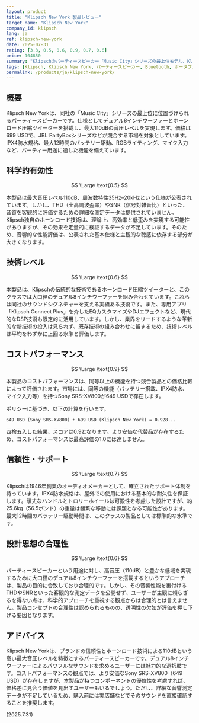 ```yaml
---
layout: product
title: "Klipsch New York 製品レビュー"
target_name: "Klipsch New York"
company_id: klipsch
lang: ja
ref: klipsch-new-york
date: 2025-07-31
rating: [3.3, 0.5, 0.6, 0.9, 0.7, 0.6]
price: 104850
summary: "Klipschのパーティースピーカー「Music City」シリーズの最上位モデル、Klipsch New York。デュアル8インチウーファーを搭載し、最大110dBの出力を実現。価格699 USDのポータブルスピーカーです。"
tags: [Klipsch, Klipsch New York, パーティースピーカー, Bluetooth, ポータブル]
permalink: /products/ja/klipsch-new-york/
---
```


## 概要

Klipsch New Yorkは、同社の「Music City」シリーズの最上位に位置づけられるパーティースピーカーです。仕様としてデュアル8インチウーファーとホーンロード圧縮ツイーターを搭載し、最大110dBの音圧レベルを実現します。価格は699 USDで、JBL PartyBoxシリーズなどが競合する市場を対象としています。IPX4防水規格、最大12時間のバッテリー駆動、RGBライティング、マイク入力など、パーティー用途に適した機能を備えています。

## 科学的有効性

$$ \Large \text{0.5} $$

本製品は最大音圧レベル110dB、周波数特性35Hz–20kHzという仕様が公表されています。しかし、THD（全高調波歪率）やSNR（信号対雑音比）といった、音質を客観的に評価するための詳細な測定データは提供されていません。Klipsch独自のホーンロード技術は、理論上、高効率と低歪みを実現する可能性がありますが、その効果を定量的に検証するデータが不足しています。そのため、音響的な性能評価は、公表された基本仕様と主観的な聴感に依存する部分が大きくなります。

## 技術レベル

$$ \Large \text{0.6} $$

本製品は、Klipschの伝統的な技術であるホーンロード圧縮ツイーターと、このクラスでは大口径のデュアル8インチウーファーを組み合わせています。これらは同社のサウンドシグネチャーを支える実績ある技術です。また、専用アプリ「Klipsch Connect Plus」を介したEQカスタマイズやDJエフェクトなど、現代的なDSP技術も限定的に活用しています。しかし、業界をリードするような革新的な新技術の投入は見られず、既存技術の組み合わせに留まるため、技術レベルは平均をわずかに上回る水準と評価します。

## コストパフォーマンス

$$ \Large \text{0.9} $$

本製品のコストパフォーマンスは、同等以上の機能を持つ競合製品との価格比較によって評価されます。市場には、同等の機能（バッテリー搭載、IPX4防水、マイク入力等）を持つSony SRS-XV800が649 USDで存在します。

ポリシーに基づき、以下の計算を行います。

`649 USD (Sony SRS-XV800) ÷ 699 USD (Klipsch New York) = 0.928...`

四捨五入した結果、スコアは0.9となります。より安価な代替品が存在するため、コストパフォーマンスは最高評価の1.0には達しません。

## 信頼性・サポート

$$ \Large \text{0.7} $$

Klipschは1946年創業のオーディオメーカーとして、確立されたサポート体制を持っています。IPX4防水規格は、屋外での使用における基本的な耐久性を保証します。頑丈なハンドルとトロリーホイールは可搬性を考慮した設計ですが、約25.6kg（56.5ポンド）の重量は頻繁な移動には課題となる可能性があります。最大12時間のバッテリー駆動時間は、このクラスの製品としては標準的な水準です。

## 設計思想の合理性

$$ \Large \text{0.6} $$

パーティースピーカーという用途に対し、高音圧（110dB）と豊かな低域を実現するために大口径のデュアル8インチウーファーを搭載するというアプローチは、製品の目的に合致しており合理的です。しかし、その音響性能を裏付けるTHDやSNRといった客観的な測定データを公開せず、ユーザーが主観に頼らざるを得ない点は、科学的アプローチを重視する観点からは合理的とは言えません。製品コンセプトの合理性は認められるものの、透明性の欠如が評価を押し下げる要因となります。

## アドバイス

Klipsch New Yorkは、ブランドの信頼性とホーンロード技術による110dBという高い最大音圧レベルを特徴とするパーティースピーカーです。デュアル8インチウーファーによるパワフルなサウンドを求めるユーザーには魅力的な選択肢です。コストパフォーマンスの観点では、より安価なSony SRS-XV800（649 USD）が存在しますが、本製品が持つコンポーネントの優位性を考慮すれば、価格差に見合う価値を見出すユーザーもいるでしょう。ただし、詳細な音響測定データが不足しているため、購入前には実店舗などでそのサウンドを直接確認することを推奨します。

(2025.7.31)
